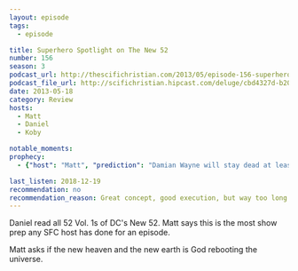 ```yaml
---
layout: episode
tags:
  - episode

title: Superhero Spotlight on The New 52
number: 156
season: 3
podcast_url: http://thescifichristian.com/2013/05/episode-156-superhero-spotlight-on-the-new-52/
podcast_file_url: http://scifichristian.hipcast.com/deluge/cbd4327d-b207-a3ac-8d7e-dc28413ffa4a.mp3
date: 2013-05-18
category: Review
hosts:
  - Matt
  - Daniel
  - Koby

notable_moments:
prophecy: 
  - {"host": "Matt", "prediction": "Damian Wayne will stay dead at least 5 years", "veracity": false, "comments": "He was resurrected less than 2 years later"}

last_listen: 2018-12-19
recommendation: no
recommendation_reason: Great concept, good execution, but way too long.
---
```

Daniel read all 52 Vol. 1s of DC's New 52. Matt says this is the most show prep any SFC host has done for an episode.

Matt asks if the new heaven and the new earth is God rebooting the universe. 